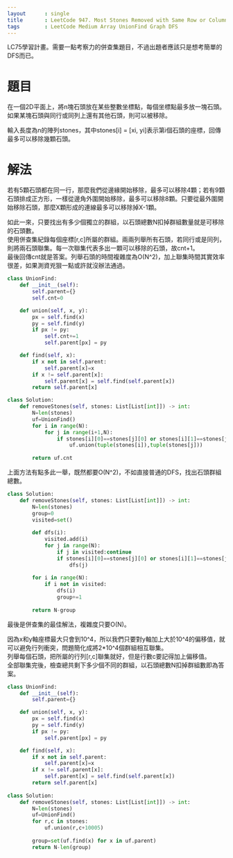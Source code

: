 ```yaml
--- 
layout      : single
title       : LeetCode 947. Most Stones Removed with Same Row or Column
tags        : LeetCode Medium Array UnionFind Graph DFS
---
```

LC75學習計畫。需要一點考察力的併查集題目，不過出題者應該只是想考簡單的DFS而已。  

# 題目
在一個2D平面上，將n塊石頭放在某些整數坐標點，每個坐標點最多放一塊石頭。  
如果某塊石頭與同行或同列上還有其他石頭，則可以被移除。  

輸入長度為n的陣列stones，其中stones[i] = [xi, yi]表示第i個石頭的座標，回傳最多可以移除幾顆石頭。  

# 解法
若有5顆石頭都在同一行，那麼我們從邊緣開始移除，最多可以移除4顆；若有9顆石頭排成正方形，一樣從邊角外圍開始移除，最多可以移除8顆。只要從最外圍開始移除石頭，那麼X顆形成的連線最多可以移除掉X-1顆。  

如此一來，只要找出有多少個獨立的群組，以石頭總數N扣掉群組數量就是可移除的石頭數。  
使用併查集紀錄每個座標[r,c]所屬的群組。兩兩列舉所有石頭，若同行或是同列，則將兩石頭聯集。每一次聯集代表多出一顆可以移除的石頭，故cnt+1。  
最後回傳cnt就是答案。列舉石頭的時間複雜度為O(N^2)，加上聯集時間其實效率很差，如果測資兇狠一點或許就沒辦法通過。  

```python
class UnionFind:
    def __init__(self):
        self.parent={}
        self.cnt=0

    def union(self, x, y):
        px = self.find(x)
        py = self.find(y)
        if px != py:
            self.cnt+=1
            self.parent[px] = py

    def find(self, x):
        if x not in self.parent:
            self.parent[x]=x
        if x != self.parent[x]:
            self.parent[x] = self.find(self.parent[x])
        return self.parent[x]

class Solution:
    def removeStones(self, stones: List[List[int]]) -> int:
        N=len(stones)
        uf=UnionFind()
        for i in range(N):
            for j in range(i+1,N):
                if stones[i][0]==stones[j][0] or stones[i][1]==stones[j][1]:
                    uf.union(tuple(stones[i]),tuple(stones[j]))
        
        return uf.cnt
```

上面方法有點多此一舉，既然都要O(N^2)，不如直接普通的DFS，找出石頭群組總數。  

```python
class Solution:
    def removeStones(self, stones: List[List[int]]) -> int:
        N=len(stones)
        group=0
        visited=set()
        
        def dfs(i):
            visited.add(i)
            for j in range(N):
                if j in visited:continue
                if stones[i][0]==stones[j][0] or stones[i][1]==stones[j][1]:
                    dfs(j)
        
        for i in range(N):
            if i not in visited:
                dfs(i)
                group+=1
                
        return N-group
```

最後是併查集的最佳解法，複雜度只要O(N)。  

因為x和y軸座標最大只會到10^4，所以我們只要對y軸加上大於10^4的偏移值，就可以避免行列衝突，問題簡化成將2*10^4個群組相互聯集。  
列舉每個石頭，把所屬的行列[r,c]聯集就好，但是行數c要記得加上偏移值。  
全部聯集完後，檢查總共剩下多少個不同的群組，以石頭總數N扣掉群組數即為答案。  

```python
class UnionFind:
    def __init__(self):
        self.parent={}

    def union(self, x, y):
        px = self.find(x)
        py = self.find(y)
        if px != py:
            self.parent[px] = py

    def find(self, x):
        if x not in self.parent:
            self.parent[x]=x
        if x != self.parent[x]:
            self.parent[x] = self.find(self.parent[x])
        return self.parent[x]
    
class Solution:
    def removeStones(self, stones: List[List[int]]) -> int:
        N=len(stones)
        uf=UnionFind()
        for r,c in stones:
            uf.union(r,c+10005)
        
        group=set(uf.find(x) for x in uf.parent)
        return N-len(group)
```
